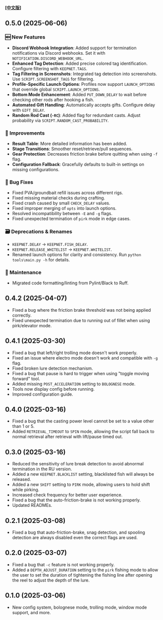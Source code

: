 **[[中文版]][CHANGELOG]**

## 0.5.0 (2025-06-06)

### 🆕 New Features
- **Discord Webhook Integration**: Added support for termination notifications via Discord webhooks. Set it with `NOTIFICATION.DISCORD_WEBHOOK_URL`.
- **Enhanced Tag Detection**: Added precise colored tag identification. Configure filtering with `KEEPNET.TAGS`.
- **Tag Filtering in Screenshots**: Integrated tag detection into screenshots. Use `SCRIPT.SCREENSHOT_TAGS` for filtering.
- **Profile-Specific Launch Options**: Profiles now support `LAUNCH_OPTIONS` that override global `SCRIPT.LAUNCH_OPTIONS`.
- **Bottom Mode Enhancement**: Added `PUT_DOWN_DELAY` to wait before checking other rods after hooking a fish.
- **Automated Gift Handling**: Automatically accepts gifts. Configure delay with `GIFT_DELAY`.
- **Random Rod Cast (`-RC`)**: Added flag for redundant casts. Adjust probability via `SCRIPT.RANDOM_CAST_PROBABILITY`.

### 🔧 Improvements
- **Result Table**: More detailed information has been added.
- **Stage Transitions**: Smoother reset/retrieve/pull sequences.
- **Gear Protection**: Decreases friction brake before quitting when using `-f` flag.
- **Configuration Fallback**: Gracefully defaults to built-in settings on missing configurations.

### 🐛 Bug Fixes
- Fixed PVA/groundbait refill issues across different rigs.
- Fixed missing material checks during crafting.
- Fixed crash caused by small `CHECK_DELAY` values.
- Fixed improper merging of `opts` into launch options.
- Resolved incompatibility between `-E` and `-g` flags.
- Fixed unexpected termination of `pirk` mode in edge cases.

### 🗃️ Deprecations & Renames
- `KEEPNET.DELAY` → `KEEPNET.FISH_DELAY`.
- `KEEPNET.RELEASE_WHITELIST` → `KEEPNET.WHITELIST`.
- Renamed launch options for clarity and consistency. Run `python tools\main.py -h` for details.

### 🧼 Maintenance
- Migrated code formatting/linting from Pylint/Black to Ruff.

## 0.4.2 (2025-04-07)
- Fixed a bug where the friction brake threshold was not being applied correctly.
- Fixed unexpected termination due to running out of fillet when using pirk/elevator mode.

## 0.4.1 (2025-03-30)
- Fixed a bug that left/right trolling mode doesn't work properly.
- Fixed an issue where electro mode doesn't work and compatible with `-g` flag.
- Fixed broken lure detection mechanism.
- Fixed a bug that pause is hard to trigger when using "toggle moving forward" tool.
- Added missing `POST_ACCELERATION` setting to `BOLOGNESE` mode.
- Tools now display config before running.
- Improved configuration guide.

## 0.4.0 (2025-03-16)
- Fixed a bug that the casting power level cannot be set to a value other than 1 or 5.
- Added `RETRIEVAL_TIMEOUT` to `SPIN` mode, allowing the script fall back to normal retrieval after retrieval with lift/pause timed out.

## 0.3.0 (2025-03-16)
- Reduced the sensitivity of lure break detection to avoid abnormal termination in the RU version.
- Added a new `KEEPNET.BLACKLIST` setting, blacklisted fish will always be released.
- Added a new `SHIFT` setting to `PIRK` mode, allowing users to hold shift while pirking.
- Increased check frequency for better user experience.
- Fixed a bug that the auto-friction-brake is not working properly.
- Updated READMEs.

## 0.2.1 (2025-03-08)
- Fixed a bug that auto-friction-brake, snag detection, and spooling detection are always disabled even the correct flags are used.

## 0.2.0 (2025-03-07)
- Fixed a bug that `-c` feature is not working properly.
- Added a `DEPTH_ADJUST_DURATION` setting to the `pirk` fishing mode to allow the user to set the duration of tightening the fishing line after opening the reel to adjust the depth of the lure.

## 0.1.0 (2025-03-06)
- New config system, bolognese mode, trolling mode, window mode support, and more.

[CHANGELOG]: /docs/zh-TW/CHANGELOG.md